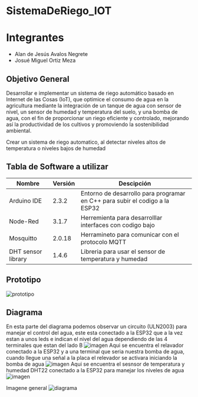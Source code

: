# SistemaDeRiego_IOT

# Integrantes
- Alan de Jesús Avalos Negrete
- Josué Miguel Ortiz Meza

## Objetivo General

Desarrollar e implementar un sistema de riego automático basado en Internet de las Cosas (IoT), que optimice el consumo de agua en la agricultura mediante la integración de un tanque de agua con sensor de nivel, un sensor de humedad y temperatura del suelo, y una bomba de agua, con el fin de proporcionar un riego eficiente y controlado, mejorando así la productividad de los cultivos y promoviendo la sostenibilidad ambiental.

Crear un sistema de riego automatico, al detectar niveles altos de temperatura o niveles bajos de humedad

## Tabla de Software a utilizar

|Nombre|Versión|Descipción|
|-|-|-|
|Arduino IDE|2.3.2|Entorno de desarrollo para programar en C++ para subir el codigo a la ESP32|
|Node-Red|3.1.7|Herremienta para desarrolllar interfaces con codigo bajo|
|Mosquitto|2.0.18|Herramineto para comunicar con el protocolo MQTT|
|DHT sensor library|1.4.6|Libreria para usar el sensor de temperatura y humedad|

## Prototipo

![prototipo](https://github.com/JosueMiguelOM/SistemaDeRiego_IOT/assets/109251541/1aaea4aa-8721-4fcf-92d1-bdfcd9044cf7)

## Diagrama

En esta parte del diagrama podemos observar un circuito (ULN2003) para manejar el control del agua, este esta conectado a la ESP32 que a la vez estan a unos leds e indican el nivel del agua dependiendo de las 4 terminales que estan del lado B
![imagen](https://github.com/JosueMiguelOM/SistemaDeRiego_IOT/assets/109251541/e77fdc82-606f-4e8d-8030-982261029cf8)
Aqui se encuentra el relavador conectado a la ESP32 y a una terminal que seria nuestra bomba de agua, cuando llegue una señal a la placa el relevador se activara iniciando la bomba de agua
![imagen](https://github.com/JosueMiguelOM/SistemaDeRiego_IOT/assets/109251541/5544bbb5-226d-4a3a-9d4a-5d20a496a4c6)
Aqui se encuentra el sesnsor de temperatura y humedad DHT22 conectado a la ESP32 para manejar los niveles de agua
![imagen](https://github.com/JosueMiguelOM/SistemaDeRiego_IOT/assets/109251541/ef49459c-620a-4146-8afc-c32a8788801f)

Imagene general
![diagrama](https://github.com/JosueMiguelOM/SistemaDeRiego_IOT/assets/109251541/07bd8d5c-6b36-432c-90ac-569f110289e6)

